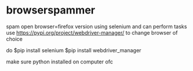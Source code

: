 # browserspammer
spam open browser=firefox version using selenium and can perform tasks use https://pypi.org/project/webdriver-manager/ to change browser of choice

do 
$pip install selenium
$pip install webdriver_manager

make sure python installed on computer ofc
